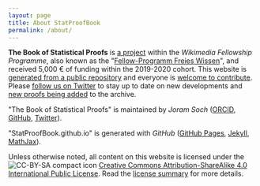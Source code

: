```yaml
---
layout: page
title: About StatProofBook
permalink: /about/
---
```



**The Book of Statistical Proofs** is [a project](https://de.wikiversity.org/wiki/Wikiversity:Fellow-Programm_Freies_Wissen/Einreichungen/The_Book_of_Statistical_Proofs) within the *Wikimedia Fellowship Programme*, also known as the "[Fellow-Programm Freies Wissen](https://de.wikiversity.org/wiki/Wikiversity:Fellow-Programm_Freies_Wissen)", and received 5,000 € of funding within the 2019-2020 cohort. This website is [generated from a public repository](https://github.com/StatProofBook/StatProofBook.github.io) and everyone is [welcome to contribute](/contribute/). Please [follow us on Twitter](https://twitter.com/StatProofBook) to stay up to date on new developments and [new proofs being added](https://twitter.com/search?q=%23NewProof&f=live) to the archive.

"The Book of Statistical Proofs" is maintained by *Joram Soch* ([ORCID](https://orcid.org/0000-0002-8879-5666), [GitHub](https://github.com/JoramSoch), [Twitter](https://twitter.com/JoramSoch)).

"StatProofBook.github.io" is generated with *GitHub* ([GitHub Pages](https://pages.github.com/), [Jekyll](https://github.com/jekyll/jekyll), [MathJax](https://www.mathjax.org/)).

Unless otherwise noted, all content on this website is licensed under the ![CC-BY-SA compact icon](https://licensebuttons.net/l/by-sa/4.0/80x15.png) [Creative Commons Attribution-ShareAlike 4.0 International Public License](https://creativecommons.org/licenses/by-sa/4.0/legalcode). Read the [license summary](https://creativecommons.org/licenses/by-sa/4.0/) for more details.